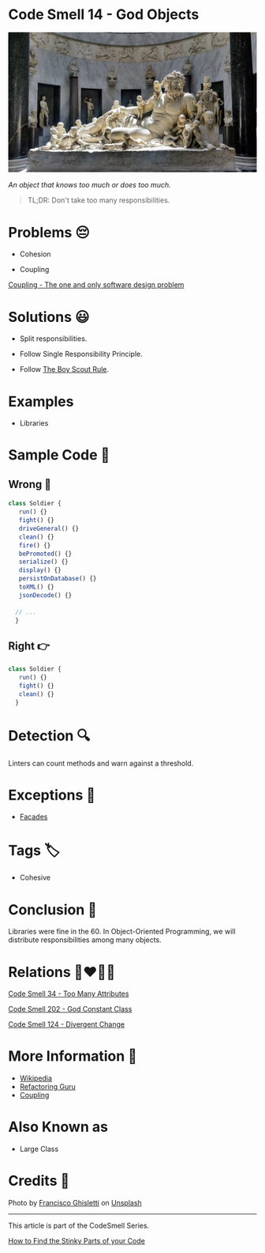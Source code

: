 # Code Smell 14 - God Objects

![Code Smell 14 - God Objects](Code%20Smell%2014%20-%20God%20Objects.jpg)

*An object that knows too much or does too much.*

> TL;DR: Don't take too many responsibilities.

# Problems 😔 

- Cohesion

- Coupling

[Coupling - The one and only software design problem](https://github.com/mcsee/Software-Design-Articles/tree/main/Articles/Theory/Coupling%20-%20The%20one%20and%20only%20software%20design%20problem/readme.md)

# Solutions 😃

- Split responsibilities.

- Follow Single Responsibility Principle.

- Follow [The Boy Scout Rule](https://medium.com/@biratkirat/step-8-the-boy-scout-rule-robert-c-martin-uncle-bob-9ac839778385).

# Examples

- Libraries

# Sample Code 📖

## Wrong 🚫

<!-- [Gist Url](https://gist.github.com/mcsee/9e31898b70c00fcb2d71d6d9a47be02d) -->

```javascript
class Soldier {
   run() {}
   fight() {}
   driveGeneral() {}
   clean() {} 
   fire() {} 
   bePromoted() {}
   serialize() {}
   display() {} 
   persistOnDatabase() {}
   toXML() {}
   jsonDecode() {}
  
  // ...
  }
```

## Right 👉

<!-- [Gist Url](https://gist.github.com/mcsee/93818a16a693b7371c8a81670ef522e5) -->

```javascript
class Soldier {
   run() {}
   fight() {}
   clean() {}    
  }
```

# Detection 🔍

Linters can count methods and warn against a threshold.

# Exceptions 🛑

- [Facades](https://en.wikipedia.org/wiki/Facade_pattern)

# Tags 🏷️

- Cohesive

# Conclusion 🏁

Libraries were fine in the 60. In Object-Oriented Programming, we will distribute responsibilities among many objects.

# Relations 👩‍❤️‍💋‍👨

[Code Smell 34 - Too Many Attributes](https://github.com/mcsee/Software-Design-Articles/tree/main/Articles/Code%20Smells/Code%20Smell%2034%20-%20Too%20Many%20Attributes/readme.md)

[Code Smell 202 - God Constant Class](https://github.com/mcsee/Software-Design-Articles/tree/main/Articles/Code%20Smells/Code%20Smell%20202%20-%20God%20Constant%20Class/readme.md)

[Code Smell 124 - Divergent Change](https://github.com/mcsee/Software-Design-Articles/tree/main/Articles/Code%20Smells/Code%20Smell%20124%20-%20Divergent%20Change/readme.md)

# More Information 📕

- [Wikipedia](https://en.wikipedia.org/wiki/God_object)
- [Refactoring Guru](https://refactoring.guru/es/smells/large-class)
- [Coupling](https://github.com/mcsee/Software-Design-Articles/tree/main/Articles/Theory/Coupling%20-%20The%20one%20and%20only%20software%20design%20problem/readme.md)

# Also Known as

- Large Class

# Credits 🙏

Photo by [Francisco Ghisletti](https://unsplash.com/@tank_ghisletti) on [Unsplash](https://unsplash.com/s/photos/greek-god-statue)

* * *

This article is part of the CodeSmell Series.

[How to Find the Stinky Parts of your Code](https://github.com/mcsee/Software-Design-Articles/tree/main/Articles/Code%20Smells/How%20to%20Find%20the%20Stinky%20parts%20of%20your%20Code/readme.md)
